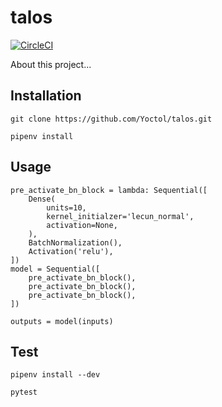 # talos

[![CircleCI](https://circleci.com/gh/Yoctol/talos/tree/master.svg?style=svg&circle-token=20e0cbfda638b10e16b0f911708886e8112f4783)](https://circleci.com/gh/Yoctol/talos/tree/master)

About this project...

## Installation

``` shell
git clone https://github.com/Yoctol/talos.git
```

``` shell
pipenv install
```

## Usage

```python=
pre_activate_bn_block = lambda: Sequential([
    Dense(
        units=10,
        kernel_initialzer='lecun_normal',
        activation=None,
    ),
    BatchNormalization(),
    Activation('relu'),
])
model = Sequential([
    pre_activate_bn_block(),
    pre_activate_bn_block(),
    pre_activate_bn_block(),
])

outputs = model(inputs)
```

## Test

``` shell
pipenv install --dev
```

``` shell
pytest
```